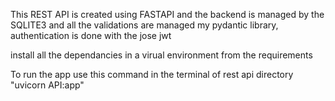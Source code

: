 This REST API is created using FASTAPI and the backend is managed by the SQLITE3
and all the validations are managed my pydantic library, authentication is done with the jose jwt


install all the dependancies in a virual environment from the requirements 

To run the app use this command in the terminal of rest api directory "uvicorn API:app"
